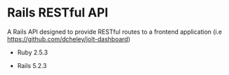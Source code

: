 # Rails RESTful API

A Rails API designed to provide RESTful routes to a frontend application (i.e https://github.com/dcheley/jolt-dashboard)

* Ruby 2.5.3

* Rails 5.2.3

